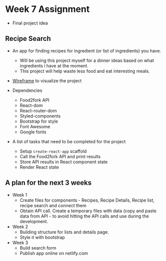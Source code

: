 # Week 7 Assignment

* Final project idea

## Recipe Search

* An app for finding recipes for ingredient (or list of ingredients) you have.
  * Will be using this project myself for a dinner ideas based on what ingredients i have at the moment.
  * This project will help waste less food and eat interesting meals.
* [Wireframe](https://github.com/katrinagd/week7-assignment/blob/master/wireframe.jpg) to visualize the project

* Dependencies 
  * Food2fork API
  * React-dom
  * React-router-dom
  * Styled-components
  * Bootstrap for style
  * Font Awesome 
  * Google fonts

* A list of tasks that need to be completed for the project
  * Setup `create-react-app` scaffold
  * Call the Food2fork API and print results
  * Store API results in React component state
  * Render React state

## A plan for the next 3 weeks
* Week 1
  * Create files for components - Recipes, Recipe Details, Recipe list, recipe search and connect them
  * Obtain API call. Create a temporary files with data (copy and paste data from API - to avoid hitting the API calls and use during the development. 
* Week 2
  * Building structure for lists and details page.
  * Style it with bootstrap
* Week 3
  * Build search form
  * Publish app online on netlify.com





